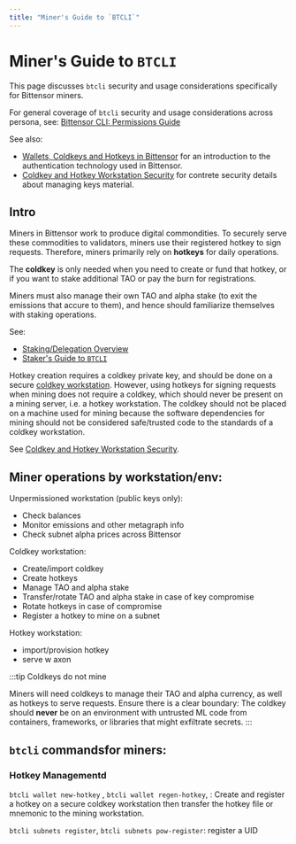 ```yaml
---
title: "Miner's Guide to `BTCLI`"
---
```


# Miner's Guide to `BTCLI`

This page discusses `btcli` security and usage considerations specifically for Bittensor miners.

For general coverage of `btcli` security and usage considerations across persona, see: [Bittensor CLI: Permissions Guide](../btcli-permissions)

See also:

- [Wallets, Coldkeys and Hotkeys in Bittensor](../getting-started/wallets) for an introduction to the authentication technology used in Bittensor.
- [Coldkey and Hotkey Workstation Security](../getting-started/coldkey-hotkey-security) for contrete security details about managing keys material.


## Intro

Miners in Bittensor work to produce digital commondities. To securely serve these commodities to validators, miners use their registered hotkey to sign requests. Therefore, miners primarily rely on **hotkeys** for daily operations.

The **coldkey** is only needed when you need to create or fund that hotkey, or if you want to stake additional TAO or pay the burn for registrations.


Miners must also manage their own TAO and alpha stake (to exit the emissions that accure to them), and hence should familiarize themselves with staking operations.

See:
- [Staking/Delegation Overview](../staking-and-delegation/delegation)
- [Staker's Guide to `BTCLI`](../staking-and-delegation/stakers-btcli-guide)


Hotkey creation requires a coldkey private key, and should be done on a secure [coldkey workstation](../getting-started/coldkey-hotkey-security#coldkey-workstation-security). However, using hotkeys for signing requests when mining does not require a coldkey, which should never be present on a mining server, i.e. a hotkey workstation. The coldkey should not be placed on a machine used for mining because the software dependencies for mining should not be considered safe/trusted code to the standards of a coldkey workstation. 

See [Coldkey and Hotkey Workstation Security](../getting-started/coldkey-hotkey-security).

## Miner operations by workstation/env:

Unpermissioned workstation (public keys only):
- Check balances
- Monitor emissions and other metagraph info
- Check subnet alpha prices across Bittensor

Coldkey workstation:
- Create/import coldkey
- Create hotkeys
- Manage TAO and alpha stake
- Transfer/rotate TAO and alpha stake in case of key compromise
- Rotate hotkeys in case of compromise
- Register a hotkey to mine on a subnet

Hotkey workstation:
- import/provision hotkey
- serve w axon

:::tip Coldkeys do not mine

Miners will need coldkeys to manage their TAO and alpha currency, as well as hotkeys to serve requests. Ensure there is a clear boundary: The coldkey should **never** be on an environment with untrusted ML code from containers, frameworks, or libraries that might exfiltrate secrets.
:::

## `btcli` commandsfor miners:

### Hotkey Managementd

`btcli wallet new-hotkey` , `btcli wallet regen-hotkey`,  : Create and register a hotkey on a secure coldkey workstation  then transfer the hotkey file or mnemonic to the mining workstation. 

`btcli subnets register`, `btcli subnets pow-register`: register a UID